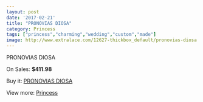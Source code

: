 ```yaml
---
layout: post
date: '2017-02-21'
title: "PRONOVIAS DIOSA"
category: Princess
tags: ["princess","charming","wedding","custom","made"]
image: http://www.extralace.com/12627-thickbox_default/pronovias-diosa.jpg
---
```

PRONOVIAS DIOSA

On Sales: **$411.98**
<a href="https://www.extralace.com/princess/5932-pronovias-diosa.html"><amp-img layout="responsive" width="600" height="600" src="//www.extralace.com/12627-thickbox_default/pronovias-diosa.jpg" alt="PRONOVIAS DIOSA 0" /></a>
<a href="https://www.extralace.com/princess/5932-pronovias-diosa.html"><amp-img layout="responsive" width="600" height="600" src="//www.extralace.com/12628-thickbox_default/pronovias-diosa.jpg" alt="PRONOVIAS DIOSA 1" /></a>

Buy it: [PRONOVIAS DIOSA](https://www.extralace.com/princess/5932-pronovias-diosa.html "PRONOVIAS DIOSA")

View more: [Princess](https://www.extralace.com/6-princess "Princess")